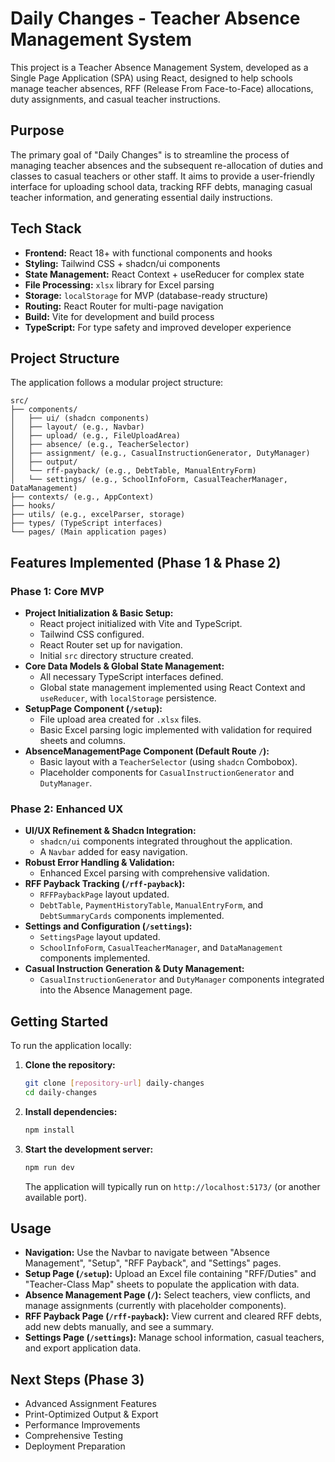 # Daily Changes - Teacher Absence Management System

This project is a Teacher Absence Management System, developed as a Single Page Application (SPA) using React, designed to help schools manage teacher absences, RFF (Release From Face-to-Face) allocations, duty assignments, and casual teacher instructions.

## Purpose

The primary goal of "Daily Changes" is to streamline the process of managing teacher absences and the subsequent re-allocation of duties and classes to casual teachers or other staff. It aims to provide a user-friendly interface for uploading school data, tracking RFF debts, managing casual teacher information, and generating essential daily instructions.

## Tech Stack

*   **Frontend:** React 18+ with functional components and hooks
*   **Styling:** Tailwind CSS + shadcn/ui components
*   **State Management:** React Context + useReducer for complex state
*   **File Processing:** `xlsx` library for Excel parsing
*   **Storage:** `localStorage` for MVP (database-ready structure)
*   **Routing:** React Router for multi-page navigation
*   **Build:** Vite for development and build process
*   **TypeScript:** For type safety and improved developer experience

## Project Structure

The application follows a modular project structure:

```
src/
├── components/
│   ├── ui/ (shadcn components)
│   ├── layout/ (e.g., Navbar)
│   ├── upload/ (e.g., FileUploadArea)
│   ├── absence/ (e.g., TeacherSelector)
│   ├── assignment/ (e.g., CasualInstructionGenerator, DutyManager)
│   ├── output/
│   └── rff-payback/ (e.g., DebtTable, ManualEntryForm)
│   └── settings/ (e.g., SchoolInfoForm, CasualTeacherManager, DataManagement)
├── contexts/ (e.g., AppContext)
├── hooks/
├── utils/ (e.g., excelParser, storage)
├── types/ (TypeScript interfaces)
└── pages/ (Main application pages)
```

## Features Implemented (Phase 1 & Phase 2)

### Phase 1: Core MVP
*   **Project Initialization & Basic Setup:**
    *   React project initialized with Vite and TypeScript.
    *   Tailwind CSS configured.
    *   React Router set up for navigation.
    *   Initial `src` directory structure created.
*   **Core Data Models & Global State Management:**
    *   All necessary TypeScript interfaces defined.
    *   Global state management implemented using React Context and `useReducer`, with `localStorage` persistence.
*   **SetupPage Component (`/setup`):**
    *   File upload area created for `.xlsx` files.
    *   Basic Excel parsing logic implemented with validation for required sheets and columns.
*   **AbsenceManagementPage Component (Default Route `/`):**
    *   Basic layout with a `TeacherSelector` (using `shadcn` Combobox).
    *   Placeholder components for `CasualInstructionGenerator` and `DutyManager`.

### Phase 2: Enhanced UX
*   **UI/UX Refinement & Shadcn Integration:**
    *   `shadcn/ui` components integrated throughout the application.
    *   A `Navbar` added for easy navigation.
*   **Robust Error Handling & Validation:**
    *   Enhanced Excel parsing with comprehensive validation.
*   **RFF Payback Tracking (`/rff-payback`):**
    *   `RFFPaybackPage` layout updated.
    *   `DebtTable`, `PaymentHistoryTable`, `ManualEntryForm`, and `DebtSummaryCards` components implemented.
*   **Settings and Configuration (`/settings`):**
    *   `SettingsPage` layout updated.
    *   `SchoolInfoForm`, `CasualTeacherManager`, and `DataManagement` components implemented.
*   **Casual Instruction Generation & Duty Management:**
    *   `CasualInstructionGenerator` and `DutyManager` components integrated into the Absence Management page.

## Getting Started

To run the application locally:

1.  **Clone the repository:**
    ```bash
    git clone [repository-url] daily-changes
    cd daily-changes
    ```
2.  **Install dependencies:**
    ```bash
    npm install
    ```
3.  **Start the development server:**
    ```bash
    npm run dev
    ```
    The application will typically run on `http://localhost:5173/` (or another available port).

## Usage

*   **Navigation:** Use the Navbar to navigate between "Absence Management", "Setup", "RFF Payback", and "Settings" pages.
*   **Setup Page (`/setup`):** Upload an Excel file containing "RFF/Duties" and "Teacher-Class Map" sheets to populate the application with data.
*   **Absence Management Page (`/`):** Select teachers, view conflicts, and manage assignments (currently with placeholder components).
*   **RFF Payback Page (`/rff-payback`):** View current and cleared RFF debts, add new debts manually, and see a summary.
*   **Settings Page (`/settings`):** Manage school information, casual teachers, and export application data.

## Next Steps (Phase 3)

*   Advanced Assignment Features
*   Print-Optimized Output & Export
*   Performance Improvements
*   Comprehensive Testing
*   Deployment Preparation
